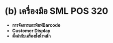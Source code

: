 # (b)    เครื่องมือ SML POS  320

  * **การจัดการและพิมพ์Barcode**
  * **Customer Display**
  * **ตั้งค่ากับเครื่องชั่งน้ำหนัก**



